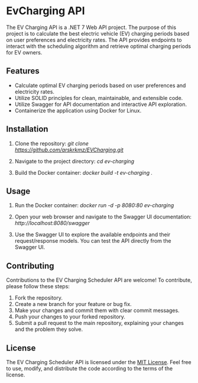 # EvCharging API

The EV Charging API is a .NET 7 Web API project. The purpose of this project is to calculate the best electric vehicle (EV) charging periods based on user preferences and electricity rates. The API provides endpoints to interact with the scheduling algorithm and retrieve optimal charging periods for EV owners.

## Features

- Calculate optimal EV charging periods based on user preferences and electricity rates.
- Utilize SOLID principles for clean, maintainable, and extensible code.
- Utilize Swagger for API documentation and interactive API exploration.
- Containerize the application using Docker for Linux.

## Installation

1. Clone the repository:
_git clone https://github.com/arskrkmz/EVCharging.git_
2. Navigate to the project directory:
_cd ev-charging_

3. Build the Docker container:
_docker build -t ev-charging ._

## Usage

1. Run the Docker container:
_docker run -d -p 8080:80 ev-charging_

2. Open your web browser and navigate to the Swagger UI documentation:
_http://localhost:8080/swagger_

3. Use the Swagger UI to explore the available endpoints and their request/response models. You can test the API directly from the Swagger UI.


## Contributing

Contributions to the EV Charging Scheduler API are welcome! To contribute, please follow these steps:

1. Fork the repository.
2. Create a new branch for your feature or bug fix.
3. Make your changes and commit them with clear commit messages.
4. Push your changes to your forked repository.
5. Submit a pull request to the main repository, explaining your changes and the problem they solve.


## License

The EV Charging Scheduler API is licensed under the [MIT License](LICENSE). Feel free to use, modify, and distribute the code according to the terms of the license.


